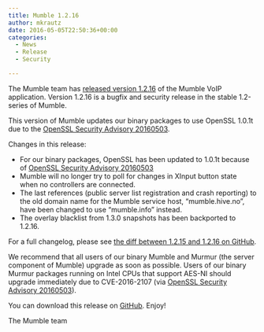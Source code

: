 ```yaml
---
title: Mumble 1.2.16
author: mkrautz
date: 2016-05-05T22:50:36+00:00
categories:
  - News
  - Release
  - Security

---
```

The Mumble team has [released version 1.2.16][1] of the Mumble VoIP application. Version 1.2.16 is a bugfix and security release in the stable 1.2-series of Mumble.

This version of Mumble updates our binary packages to use OpenSSL 1.0.1t due to the [OpenSSL Security Advisory 20160503][2].

<!--more-->

Changes in this release:

* For our binary packages, OpenSSL has been updated to 1.0.1t because of [OpenSSL Security Advisory 20160503][2]
* Mumble will no longer try to poll for changes in XInput button state when no controllers are connected.
* The last references (public server list registration and crash reporting) to the old domain name for the Mumble service host, &#8220;mumble.hive.no&#8221;, have been changed to use &#8220;mumble.info&#8221; instead.
* The overlay blacklist from 1.3.0 snapshots has been backported to 1.2.16. </ul>

For a full changelog, please see [the diff between 1.2.15 and 1.2.16 on GitHub][3].

We recommend that all users of our binary Mumble and Murmur (the server component of Mumble) upgrade as soon as possible. Users of our binary Murmur packages running on Intel CPUs that support AES-NI should upgrade immediately due to CVE-2016-2107 (via [OpenSSL Security Advisory 20160503][2]).

You can download this release on [GitHub][4]. Enjoy!

The Mumble team

 [1]: https://github.com/mumble-voip/mumble/releases/tag/1.2.16
 [2]: https://www.openssl.org/news/secadv/20160503.txt
 [3]: https://github.com/mumble-voip/mumble/compare/1.2.15...1.2.16
 [4]: https://github.com/mumble-voip/mumble/releases/tag/1.2.16 "https://github.com/mumble-voip/mumble/releases/tag/1.2.16"
